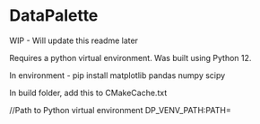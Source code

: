 # DataPalette

WIP - Will update this readme later

Requires a python virtual environment. Was built using Python 12.

In environment - pip install matplotlib pandas numpy scipy

In build folder, add this to CMakeCache.txt

//Path to Python virtual environment
DP_VENV_PATH:PATH=<name of environment folder>